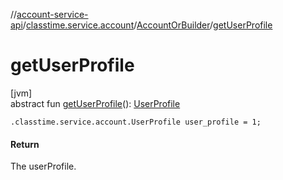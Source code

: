 //[account-service-api](../../../index.md)/[classtime.service.account](../index.md)/[AccountOrBuilder](index.md)/[getUserProfile](get-user-profile.md)

# getUserProfile

[jvm]\
abstract fun [getUserProfile](get-user-profile.md)(): [UserProfile](../-user-profile/index.md)

`.classtime.service.account.UserProfile user_profile = 1;`

#### Return

The userProfile.
